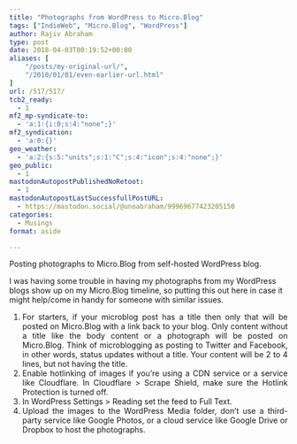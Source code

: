 ```yaml
---
title: "Photographs from WordPress to Micro.Blog"
tags: ["IndieWeb", "Micro.Blog", "WordPress"]
author: Rajiv Abraham
type: post
date: 2018-04-03T00:19:52+00:00
aliases: [
    "/posts/my-original-url/",
    "/2010/01/01/even-earlier-url.html"
]
url: /517/517/
tcb2_ready:
  - 1
mf2_mp-syndicate-to:
  - 'a:1:{i:0;s:4:"none";}'
mf2_syndication:
  - 'a:0:{}'
geo_weather:
  - 'a:2:{s:5:"units";s:1:"C";s:4:"icon";s:4:"none";}'
geo_public:
  - 1
mastodonAutopostPublishedNoRetoot:
  - 1
mastodonAutopostLastSuccessfullPostURL:
  - https://mastodon.social/@unoabraham/99969677423205150
categories:
  - Musings
format: aside

---
```

<p style="text-align: left;">
  Posting photographs to Micro.Blog from self-hosted WordPress blog.
</p>

<p style="text-align: left;">
  I was having some trouble in having my photographs from my WordPress blogs show up on my Micro.Blog timeline, so putting this out here in case it might help/come in handy for someone with similar issues.
</p>

<ol style="text-align: left;">
  <li style="text-align: justify;">
    For starters, if your microblog post has a title then only that will be posted on Micro.Blog with a link back to your blog. Only content without a title like the body content or a photograph will be posted on Micro.Blog. Think of microblogging as posting to Twitter and Facebook, in other words, status updates without a title. Your content will be 2 to 4 lines, but not having the title.
  </li>
  <li style="text-align: justify;">
    Enable hotlinking of images if you&#8217;re using a CDN service or a service like Cloudflare. In Cloudflare > Scrape Shield, make sure the Hotlink Protection is turned off.
  </li>
  <li style="text-align: justify;">
    In WordPress Settings > Reading set the feed to Full Text.
  </li>
  <li style="text-align: justify;">
    Upload the images to the WordPress Media folder, don&#8217;t use a third-party service like Google Photos, or a cloud service like Google Drive or Dropbox to host the photographs.
  </li>
</ol>